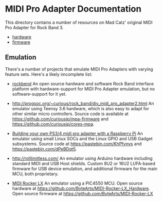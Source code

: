 # MIDI Pro Adapter Documentation 

This directory contains a number of resources on Mad Catz' original MIDI Pro Adapter for Rock Band 3.

* [hardware](Hardware/)
* [firmware](Firmware/)

## Emulation

There's a number of projects that emulate MIDI Pro Adapters with varying
feature sets. Here's a likely imcomplete list:

* [rockbend](../rockbend)
  An open source hardware and software Rock Band interface platform with hardware-support for MIDI Pro Adapter emulation, but no software-support for it yet.

* http://progsoc.org/~curious/rock_band/diy_midi_pro_adapter2.html
  An emulator using Teensy 3.6 hardware, which is also easy to adapt for other similar micro controllers. Source code is available at https://github.com/curiousjp/mpa-firmware and https://github.com/curiousjp/cores-mpa.

* [Building your own PS3/4 midi pro adapter with a Raspberry Pi](https://www.reddit.com/r/Rockband/comments/97roqd/building_your_own_ps34_midi_pro_adapter_with_a/?utm_source=amp&utm_medium=&utm_content=post_body)
  An emulator using small Linux SOCs and the Linux GPIO and USB Gadget subsystems. Source code at https://pastebin.com/KhPfynvs and https://pastebin.com/dPeBDqt5.

* http://rolllimitless.com/
  An emulator using Arduino hardware including standard MIDI and USB Host shields. Custom 8U2 or 16U2 LUFA-based firmware for USB device emulation, and additional firmware for the main MCU, both proprietary.

* [MIDI Rocker LX](https://www.bytearts.com/midi-rocker-lx)
  An emulator using a PIC4550 MCU. Open source hardware at https://github.com/ByteArts/MIDI-Rocker-LX_Hardware. Open source firmware at https://github.com/ByteArts/MIDI-Rocker-LX
